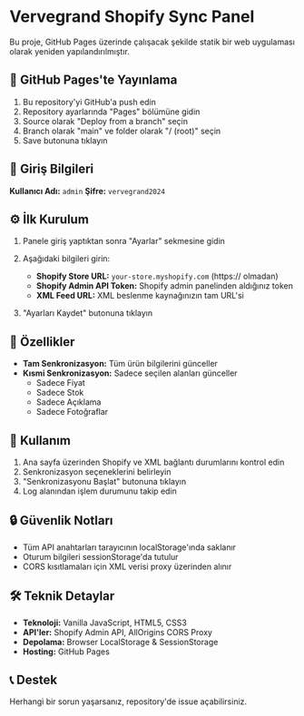 # Vervegrand Shopify Sync Panel

Bu proje, GitHub Pages üzerinde çalışacak şekilde statik bir web uygulaması olarak yeniden yapılandırılmıştır.

## 🚀 GitHub Pages'te Yayınlama

1. Bu repository'yi GitHub'a push edin
2. Repository ayarlarında "Pages" bölümüne gidin
3. Source olarak "Deploy from a branch" seçin
4. Branch olarak "main" ve folder olarak "/ (root)" seçin
5. Save butonuna tıklayın

## 🔐 Giriş Bilgileri

**Kullanıcı Adı:** `admin`
**Şifre:** `vervegrand2024`

## ⚙️ İlk Kurulum

1. Panele giriş yaptıktan sonra "Ayarlar" sekmesine gidin
2. Aşağıdaki bilgileri girin:
   - **Shopify Store URL:** `your-store.myshopify.com` (https:// olmadan)
   - **Shopify Admin API Token:** Shopify admin panelinden aldığınız token
   - **XML Feed URL:** XML beslenme kaynağınızın tam URL'si

3. "Ayarları Kaydet" butonuna tıklayın

## 🔧 Özellikler

- **Tam Senkronizasyon:** Tüm ürün bilgilerini günceller
- **Kısmi Senkronizasyon:** Sadece seçilen alanları günceller
  - Sadece Fiyat
  - Sadece Stok
  - Sadece Açıklama
  - Sadece Fotoğraflar

## 📱 Kullanım

1. Ana sayfa üzerinden Shopify ve XML bağlantı durumlarını kontrol edin
2. Senkronizasyon seçeneklerini belirleyin
3. "Senkronizasyonu Başlat" butonuna tıklayın
4. Log alanından işlem durumunu takip edin

## 🔒 Güvenlik Notları

- Tüm API anahtarları tarayıcının localStorage'ında saklanır
- Oturum bilgileri sessionStorage'da tutulur
- CORS kısıtlamaları için XML verisi proxy üzerinden alınır

## 🛠️ Teknik Detaylar

- **Teknoloji:** Vanilla JavaScript, HTML5, CSS3
- **API'ler:** Shopify Admin API, AllOrigins CORS Proxy
- **Depolama:** Browser LocalStorage & SessionStorage
- **Hosting:** GitHub Pages

## 📞 Destek

Herhangi bir sorun yaşarsanız, repository'de issue açabilirsiniz.